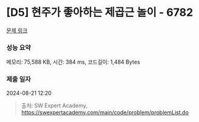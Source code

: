 # [D5] 현주가 좋아하는 제곱근 놀이 - 6782 

[문제 링크](https://swexpertacademy.com/main/code/problem/problemDetail.do?contestProbId=AWgqsAlKr9sDFAW0) 

### 성능 요약

메모리: 75,588 KB, 시간: 384 ms, 코드길이: 1,484 Bytes

### 제출 일자

2024-08-21 12:20



> 출처: SW Expert Academy, https://swexpertacademy.com/main/code/problem/problemList.do